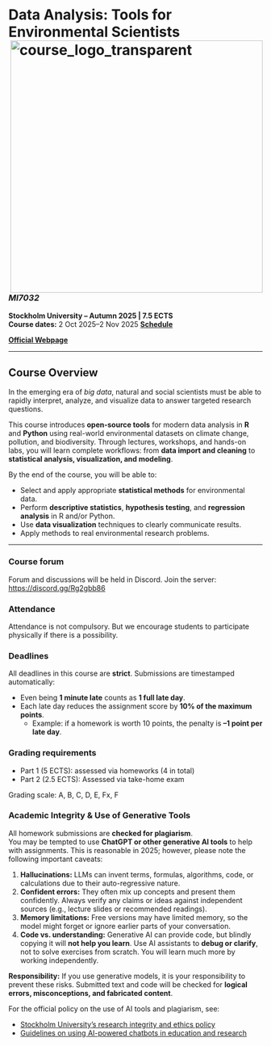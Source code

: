 # Data Analysis: Tools for Environmental Scientists <img width="500" align="right"  alt="course_logo_transparent" src="https://github.com/user-attachments/assets/368f9760-9495-4917-a429-2eb3693f7690" />
### *MI7032*
**Stockholm University – Autumn 2025 | 7.5 ECTS**  
**Course dates:** 2 Oct 2025–2 Nov 2025 
[**Schedule**](./Schedule.md)

[**Official Webpage**](https://utbildning.su.se/english/education/course-catalogue/mi/mi7032)

---

## Course Overview
In the emerging era of *big data*, natural and social scientists must be able to rapidly interpret, analyze, and visualize data to answer targeted research questions.  

This course introduces **open-source tools** for modern data analysis in **R** and **Python** using real-world environmental datasets on climate change, pollution, and biodiversity. Through lectures, workshops, and hands-on labs, you will learn complete workflows: from **data import and cleaning** to **statistical analysis, visualization, and modeling**.

By the end of the course, you will be able to:
- Select and apply appropriate **statistical methods** for environmental data.
- Perform **descriptive statistics**, **hypothesis testing**, and **regression analysis** in R and/or Python.
- Use **data visualization** techniques to clearly communicate results.
- Apply methods to real environmental research problems.
---
### Course forum

Forum and discussions will be held in Discord. Join the server: https://discord.gg/Rg2gbb86


### Attendance
Attendance is not compulsory. But we encourage students to participate physically if there is a possibility.

### Deadlines
All deadlines in this course are **strict**. Submissions are timestamped automatically:  
- Even being **1 minute late** counts as **1 full late day**.  
- Each late day reduces the assignment score by **10% of the maximum points**.  
  - Example: if a homework is worth 10 points, the penalty is **–1 point per late day**.

### Grading requirements
- Part 1 (5 ECTS): assessed via homeworks (4 in total)
- Part 2 (2.5 ECTS): Assessed via take-home exam

Grading scale: A, B, C, D, E, Fx, F

### Academic Integrity & Use of Generative Tools
All homework submissions are **checked for plagiarism**.  
You may be tempted to use **ChatGPT or other generative AI tools** to help with assignments. This is reasonable in 2025; however, please note the following important caveats:
1. **Hallucinations:** LLMs can invent terms, formulas, algorithms, code, or calculations due to their auto-regressive nature.  
2. **Confident errors:** They often mix up concepts and present them confidently. Always verify any claims or ideas against independent sources (e.g., lecture slides or recommended readings).  
3. **Memory limitations:** Free versions may have limited memory, so the model might forget or ignore earlier parts of your conversation.  
4. **Code vs. understanding:** Generative AI can provide code, but blindly copying it will **not help you learn**. Use AI assistants to **debug or clarify**, not to solve exercises from scratch. You will learn much more by working independently.

**Responsibility:** If you use generative models, it is your responsibility to prevent these risks. Submitted text and code will be checked for **logical errors, misconceptions, and fabricated content**.  

For the official policy on the use of AI tools and plagiarism, see:
- [Stockholm University’s research integrity and ethics policy](https://medarbetare.su.se/en/our-su/governance/rules--regulations/research/stockholm-universitys-research-integrity-and-ethics-policy)
- [Guidelines on using AI-powered chatbots in education and research](https://medarbetare.su.se/en/our-su/communicate-su/communication-support/guidelines-on-using-ai-powered-chatbots-in-education-and-research)

